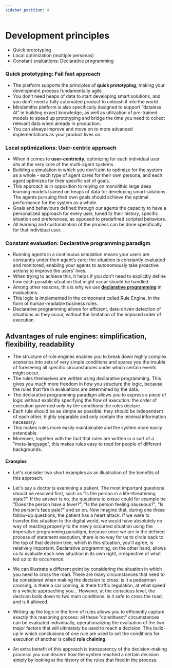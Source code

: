 ```yaml
---
sidebar_position: 4
---
```


# Development principles

- Quick prototyping
- Local optimization (multiple personas)
- Constant evaluations: Declarative programming

### Quick prototyping: Fail fast approach

- The platform supports the principles of **quick prototyping**, making your development process fundamentally agile.
- You don’t need heaps of data to start developing smart solutions, and you don’t need a fully automated product to unleash it into the world.
- Mindsmiths platform is also specifically designed to support “dataless AI” in building expert knowledge, as well as utilization of pre-trained models to speed up prototyping and bridge the time you need to collect relevant data when already in production.
- You can always improve and move on to more advanced implementations as your product lives on.


### Local optimizations: User-centric approach

- When it comes to **user-centricity**, optimizing for each individual user sits at the very core of the multi-agent systems.
- Building a simulation in which you don't aim to optimize for the system as a whole - each type of agent cares for their own persona, and each agent optimizes for their specific set of goals.
- This approach is in opposition to relying on monolithic large deep learning models trained on heaps of data for developing smart solutions. The agents pursuing their own goals should achieve the optimal performance for the system as a whole.
- Goals and behaviours defined through our agents the capacity to have a personalized approach for every user, tuned to their history, specific situation and preferences, as opposed to predefined scripted behaviors.
- All learning and customization of the process can be done specifically for that individual user.

### Constant evaluation: Declarative programming paradigm

- Running agents in a continuous simulation means your users are constantly under their agent’s care: the situation is constantly evaluated and monitored, enabling your agents to autonomously take proactive actions to improve the users’ lives.
- When trying to achieve this, it helps if you don't need to explicitly define how each possible situation that might occur should be handled.
- Among other reasons, this is why we use **[declarative programming](https://www.techopedia.com/definition/18763/declarative-programming)** in evaluations.
- This logic is implemented in the component called Rule Engine, in the form of human-readable business rules. 
- Declarative programming allows for efficient, data-driven detection of situations as they occur, without the limitation of the imposed order of execution.


## Advantages of rule engines: simplification, flexibility, readability
- The structure of rule engines enables you to break down highly complex scenarios into sets of very simple conditions and spares you the trouble of foreseeing all specific circumstances under which certain events might occur.
- The rules themselves are written using declarative programming. This gives you much more freedom in how you structure the logic, because the rules that fire in evaluations are determined by the data.
- The declarative programming paradigm allows you to express a piece of logic without explicitly specifying the flow of execution: the order of execution governed _only_ by the conditions the rules declare.
- Each rule should be as simple as possible: they should be independent of each other, highly separable and only contain the minimal information necessary. 
- This makes rules more easily maintainable and the system more easily extendable.
- Moreover, together with the fact that rules are written in a sort of a "meta-language", this makes rules easy to read for people of different backgrounds.

#### Examples
- Let's consider two short examples as an illustration of the benefits of this approach.
- Let's say a doctor is examining a patient. The most important questions should be resolved first, such as "Is the person in a life-threatening state?". If the answer is no, the questions to ensue could for example be "Does the person have a fever?", "Is the person feeling nauseous?", "Is the person's face pale?" and so on. Now imagine that, during one these follow-up questions, the patient has a heart attack. If we were to transfer this situation to the digital world, we would have absolutely no way of reacting properly to the newly occurred situation using the imperative programming paradigm, because once we are in the defined process of statement execution, there is no way for us to circle back to the top of that decision tree, which in this situation, you'll agree, is relatively important. Declarative programming, on the other hand, allows us to evaluate each new situation in its own right, irrespective of what led up to its occurrence.


- We can illustrate a different point by considering the situation in which you need to cross the road. There are many circumstances that need to be considered when making the decision to cross: is it a pedestrian crossing, is there a car coming, is there traffic regulation, at what speed is a vehicle approaching you... However, at the conscious level, the decision boils down to two main conditions: is it safe to cross the road, and is it allowed.
- Writing up the logic in the form of rules allows you to efficiently capture exactly this reasoning process: all these "constituent" circumstances can be evaluated individually, operationalizing the evaluation of the two major factors that will ultimately be used to reach a decision. This build-up in which conclusions of one rule are used to set the conditions for execution of another is called **rule chaining**.
- An extra benefit of this approach is transparency of the decision-making process: you can discern how the system reached a certain decision simply by looking at the history of the rules that fired in the process.